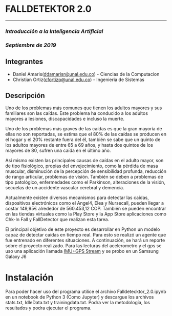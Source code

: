 # FALLDETEKTOR 2.0
---
### *Introducción a la Inteligencia Artificial*
### *Septiembre de 2019*
## Integrantes

* Daniel Amaris(ddamarisr@unal.edu.co) - Ciencias de la Computacion
* Christian Ortiz(cfortizp@unal.edu.co) - Ingenieria de Sistemas
## Descripción

Uno de los problemas más comunes que tienen los adultos mayores y sus familiares son las caídas. Este problema ha conducido a los adultos mayores a lesiones, discapacidades e incluso la muerte.

Uno de los problemas más graves de las caídas es que la gran mayoría de ellas no son reportadas, se estima que el 80% de las caídas se producen en el hogar y el 20% restante fuera del él, también se sabe que un quinto de los adultos mayores de entre 65 a 69 años, y hasta dos quintos de los mayores de 80, sufren una caída en el último año.

Así mismo existen las principales causas de caídas en el adulto mayor, son de tipo fisiológico, propias del envejecimiento, como la pérdida de masa muscular, disminución de la percepción de sensibilidad profunda, reducción de rango articular, problemas de visión. También se deben a problemas de tipo patológico, enfermedades como el Parkinson, alteraciones de la visión, secuelas de un accidente vascular cerebral y demencia.

Actualmente existen diversos mecanismos para detectar las caídas, dispositivos electrónicos como el Angel4, Elea y Nursecall, pueden llegar a costar 149,95€ alrededor de 560.453,12 COP. También se pueden encontrar en las tiendas virtuales como la Play Store y la App Store aplicaciones como Chk-In Fall y FallDetector que realizan esta tarea.

El principal objetivo de este proyecto es desarrollar en Python un modelo capaz de detectar caídas en tiempo real. Para esto se realizó un agente que fue entrenado en diferentes situaciones. A continuación, se hará un reporte sobre el proyecto realizado.
Para las lecturas del acelerometro y el gps se uso una aplicación llamada [IMU+GPS Stream](https://play.google.com/store/apps/details?id=de.lorenz_fenster.sensorstreamgps&hl=en) y se probo en un Samsung Galaxy J6

# Instalación

Para poder hacer uso del programa utilice el archivo Falldetecktor_2.0.ipynb en un notebook de Python 3 (Como Jupyter) y descargue los archivos stats.txt, IdleData.txt y trainingdata.txt. Podra ver la metodología, los resultados y podra ejecutar el programa.

